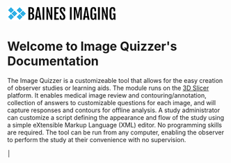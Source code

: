 ![Baines logo](assets\bainesimaginglogo-small.png)

# Welcome to Image Quizzer's Documentation

The Image Quizzer is a customizeable tool that allows for the easy creation of observer studies or learning aids.
The module runs on the [3D Slicer](https://slicer.org) platform. It enables medical image review and contouring/annotation, collection of answers to customizable questions for each image, and will capture responses and contours for offline analysis.
A study administrator can customize a script defining the appearance and flow of the study using a simple eXtensible Markup Language (XML) editor. No programming skills are required.
The tool can be run from any computer, enabling the observer to perform the study at their convenience with no supervision.    

│